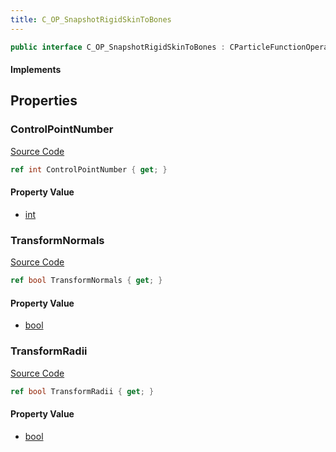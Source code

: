 ```yaml
---
title: C_OP_SnapshotRigidSkinToBones
---
```


```csharp
public interface C_OP_SnapshotRigidSkinToBones : CParticleFunctionOperator, CParticleFunction, ISchemaClass<CParticleFunction>, ISchemaClass<CParticleFunctionOperator>, ISchemaClass<C_OP_SnapshotRigidSkinToBones>, ISchemaField, ISchemaClass, INativeHandle
```

#### Implements

## Properties

### ControlPointNumber

[Source Code](https://github.com/swiftly-solution/swiftlys2/blob/main/managed/src/SwiftlyS2.Generated/Schemas/Interfaces/C_OP_SnapshotRigidSkinToBones.cs#L21)

```csharp
ref int ControlPointNumber { get; }
```

#### Property Value

- [int](https://learn.microsoft.com/dotnet/api/system.int32)

### TransformNormals

[Source Code](https://github.com/swiftly-solution/swiftlys2/blob/main/managed/src/SwiftlyS2.Generated/Schemas/Interfaces/C_OP_SnapshotRigidSkinToBones.cs#L17)

```csharp
ref bool TransformNormals { get; }
```

#### Property Value

- [bool](https://learn.microsoft.com/dotnet/api/system.boolean)

### TransformRadii

[Source Code](https://github.com/swiftly-solution/swiftlys2/blob/main/managed/src/SwiftlyS2.Generated/Schemas/Interfaces/C_OP_SnapshotRigidSkinToBones.cs#L19)

```csharp
ref bool TransformRadii { get; }
```

#### Property Value

- [bool](https://learn.microsoft.com/dotnet/api/system.boolean)


